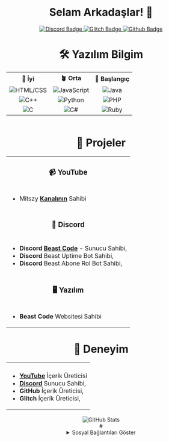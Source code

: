 <div align="center">   <h1>Selam Arkadaşlar! 👋</h1>     </div> <!------------BADGE------------> <div style="text-align: center;" align="center">   <a href="https://discord.gg/XK7fpk4DkG"> <!--Discord Link-->     <img src="https://img.shields.io/badge/-Discord-738adb?style=quare&labelColor=blurple&logo=Discord&logoColor=white&link=link" alt="Discord Badge">   </a>   <a href="https://www.glitch.com/@mitszy"> <!--Glitch Link-->     <img src="https://img.shields.io/badge/-Glitch-2800ff?style=quare&labelColor=2800ff&logo=Glitch&logoColor=white&link=link" alt="Glitch Badge">   </a>   <a href="https://www.github.com/mitszy"> <!--GitHub Link-->     <img src="https://img.shields.io/badge/-GitHub-000?style=quare&labelColor=000&logo=GitHub&logoColor=white&link=link" alt="Github Badge">   </a>   <br>    <!------------SKİLLS------------> <div style="text-align: center;" align="center">   <h1>🛠️ Yazılım Bilgim</h1>   <table style="margin: 0 auto;">     <tr> <!--Skills Table Name-->       <th style="text-align: center;">🌲 İyi</th>       <th style="text-align: center;">🪴 Orta</th>       <th style="text-align: center;">🌱 Başlangıç</th>     </tr>     <tr>        <td style="text-align: center;" align="center"><img src="https://img.shields.io/badge/-HTML/CSS-FF5733?logo=html5&logoColor=white" alt="HTML/CSS"></td>  <!--HTML-->       <td style="text-align: center;" align="center"><img src="https://img.shields.io/badge/-JavaScript-F7DF1E?logo=javascript&logoColor=white" alt="JavaScript"></td> <!--JavaScript-->       <td style="text-align: center;" align="center"><img src="https://img.shields.io/badge/-Java-007396?logo=java&logoColor=white" alt="Java"></td>     </tr> <!--Java-->     <tr>        <td style="text-align: center;" align="center"><img src="https://img.shields.io/badge/-C++-00599C?logo=c%2B%2B&logoColor=white" alt="C++"></td> <!--C++-->       <td style="text-align: center;" align="center"><img src="https://img.shields.io/badge/-Python-3776AB?logo=python&logoColor=white" alt="Python"></td><!--Python-->       <td style="text-align: center;" align="center"><img src="https://img.shields.io/badge/-PHP-777BB4?logo=php&logoColor=white" alt="PHP"></td>     </tr> <!--PHP-->     <tr>       <td style="text-align: center;" align="center"><img src="https://img.shields.io/badge/-C-A8B9CC?logo=c&logoColor=white" alt="C"></td> <!--C--->       <td style="text-align: center;" align="center"><img src="https://img.shields.io/badge/-C%23-239120?logo=c-sharp&logoColor=white" alt="C#"></td><!--C#-->       <td style="text-align: center;" align="center"><img src="https://img.shields.io/badge/-Ruby-CC342D?logo=ruby&logoColor=white" alt="Ruby"></td><!--Ruby-->     </tr>   </table> </div> <br>  <!------------PROJECTS------------> <table style="margin: 0 auto;" align="center">   <h1 align="center">🚀 Projeler</h1>   <tr>     <td colspan="3"><h3 align="center">📹 YouTube</h3></td>   </tr>   <tr>     <td colspan="3">       <ul>         <li>Mitszy <a href="https://youtube.com/@mitszytube"><b>Kanalının</b></a> Sahibi</li>        </ul>     </td>   </tr>   <tr>     <td colspan="3"><h3 align="center">🔧 Discord</h3></td>   </tr>   <tr>      <td colspan="3">       <ul>         <li><b>Discord</b> <b><a href="https://discord.gg/XK7fpk4DkG">Beast Code</a></b> - Sunucu Sahibi,</li>        <li><b>Discord</b> Beast Uptime Bot Sahibi,</li>         <li><b>Discord</b> Beast Abone Rol Bot Sahibi,</li>       </ul>     </td>   </tr>   <tr>     <td colspan="3"><h3 align="center">🖥️ Yazılım</h3></td>   </tr>   <tr>     <td colspan="3">       <ul>         <li><b>Beast Code</b> Websitesi Sahibi</li>       </ul>      </td>   </tr> </table>  <table style="margin: 0 auto;" align="center">   <tr>     <h1 align="center">🌟 Deneyim</h1>     <td colspan="3" style="text-align: center;">       </td>   </tr>   <tr>     <td colspan="3">       <ul>         <li><a href="https://youtube.com/@mitszytube"><b>YouTube</b></a> İçerik Üreticisi</li>         <li><a href="https://discord.gg/XK7fpk4DkG"><b>Discord</b></a> Sunucu Sahibi,</li>         <li><b>GitHub</b> İçerik Üreticisi,</li>         <li><b>Glitch</b> İçerik Üreticisi,</li>       </ul>      </td>   </tr> </table> <br> <div style="text-align: center;" align="center">   <picture> <!--?username=musarda Change Make Your Own GitHub Name--->     <source        srcset="https://github-readme-stats.vercel.app/api?username=mitszy&show_icons=true&theme=dark"        media="(prefers-color-scheme: dark)"     />     <source       srcset="https://github-readme-stats.vercel.app/api?username=mitszy&show_icons=true"       media="(prefers-color-scheme: light), (prefers-color-scheme: no-preference)"     />     <img src="https://github-readme-stats.vercel.app/api?username=mitszy&show_icons=true" alt="GitHub Stats" />   </picture>  </div>  #  <br> <div style="text-align: center;" align="center">   <details> <!--Secret Menu-->     <summary>Sosyal Bağlantıları Göster</summary>     <br>   <a href="https://discord.gg/XK7fpk4DkG"> <!--Discord Link-->     <img src="https://img.shields.io/badge/-Discord-738adb?style=quare&labelColor=blurple&logo=Discord&logoColor=white&link=link" alt="Discord Badge">   </a> <!--Made By Musarda.-->   <a href="https://www.glitch.com/@mitszy"> <!--Glitch Link-->     <img src="https://img.shields.io/badge/-Glitch-2800ff?style=quare&labelColor=2800ff&logo=Glitch&logoColor=white&link=link" alt="Glitch Badge">   </a>   <a href="https://www.github.com/mitszy"> <!--GitHub Link-->     <img src="https://img.shields.io/badge/-GitHub-000?style=quare&labelColor=000&logo=GitHub&logoColor=white&link=link" alt="Github Badge"> </div> <!--Made in Musarda and it is my bro--> 
